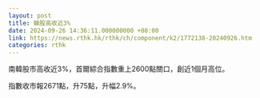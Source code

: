 ```yaml
---
layout: post
title: 韓股高收近3%
date: 2024-09-26 14:36:11.000000000 +08:00
link: https://news.rthk.hk/rthk/ch/component/k2/1772138-20240926.htm
categories: rthk
---
```


南韓股市高收近3%，首爾綜合指數重上2600點關口，創近1個月高位。

指數收市報2671點，升75點，升幅2.9%。
